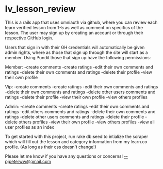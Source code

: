 # lv_lesson_review


This is a rails app that uses omniauth via github, where you can review each learn verified lesson from 1-5 as well as comment on specifics of the lesson. The user may sign up by creating an account or through their respective GitHub login. 

Users that sign in with their GH credentials will automatically be given admin rights, where as those that sign up through the site will start as a member. Using Pundit those that sign up have the following permissions:

Member:
-create comments
-create ratings
-edit their own comments and ratings
-delete their own comments and ratings
-delete their profile
-view their own profile

Vip:
-create comments
-create ratings
-edit their own comments and ratings
-delete their own comments and ratings
-delete other users comments and ratings
-delete their profile
-view their own profile 
-view others profiles

Admin:
-create comments
-create ratings
-edit their own comments and ratings
-edit others comments and ratings
-delete their own comments and ratings
-delete other users comments and ratings
-delete their profile
-delete others profiles
-view their own profile 
-view others profiles
-view all user profiles as an index

To get started with this project, run rake db:seed to intialize the scraper which will fill out the lesson and category information from my learn.co profile. (As long as their css doesn't change!)

Please let me know if you have any questions or concerns! --pjpeterww@gmail.com

